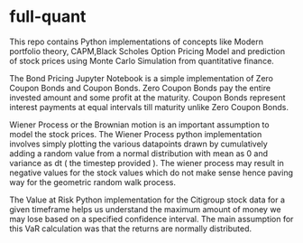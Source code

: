# full-quant
This repo contains Python implementations of concepts like Modern portfolio theory, CAPM,Black Scholes Option Pricing Model and prediction of stock prices using Monte Carlo Simulation from quantitative finance.

The Bond Pricing Jupyter Notebook is a simple implementation of Zero Coupon Bonds and Coupon Bonds. 
Zero Coupon Bonds pay the entire invested amount and some profit at the maturity.
Coupon Bonds represent interest payments at equal intervals till maturity unlike Zero Coupon Bonds.

Wiener Process or the Brownian motion is an important assumption to model the stock prices. The Wiener Process python implementation involves simply plotting the various datapoints drawn by cumulatively adding a random value from a normal distribution with mean as 0 and variance as dt ( the timestep provided ). The wiener process may result in negative values for the stock values which do not make sense hence paving way for the geometric random walk process.

The Value at Risk Python implementation for the Citigroup stock data for a given timeframe helps us understand the maximum amount of money we may lose based on a specified confidence interval. The main assumption for this VaR calculation was that the returns are normally distributed.

